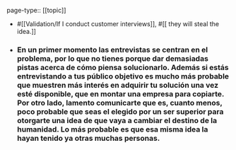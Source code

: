 page-type:: [[topic]]

- #[[Validation/If I conduct customer interviews]], #[[ they will steal the idea.]]

- ### En un primer momento las entrevistas se centran en el problema, por lo que no tienes porque dar demasiadas pistas acerca de cómo piensa solucionarlo. Además si estás entrevistando a tus público objetivo es mucho más probable que muestren más interés en adquirir tu solución una vez esté disponible, que en montar una empresa para copiarte. Por otro lado, lamento comunicarte que es, cuanto menos, poco probable que seas el elegido por un ser superior para otorgarte una idea de que vaya a cambiar el destino de la humanidad. Lo más probable es que esa misma idea la hayan tenido ya otras muchas personas.




